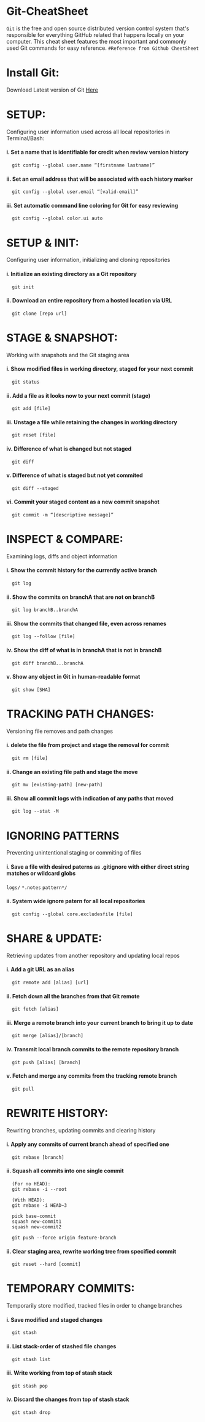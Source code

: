 # Git-CheatSheet
`Git` is the free and open source distributed version control system that's responsible for everything GitHub
related that happens locally on your computer. This cheat sheet features the most important and commonly
used Git commands for easy reference.     `#Reference from Github CheetSheet`


# Install Git:
Download Latest version of Git [Here](https://git-scm.com/downloads)

# SETUP: 
Configuring user information used across all local repositories in Terminal/Bash:

#### i.   Set a name that is identifiable for credit when review version history

      git config --global user.name “[firstname lastname]”
#### ii.  Set an email address that will be associated with each history marker

      git config --global user.email “[valid-email]”
#### iii. Set automatic command line coloring for Git for easy reviewing

      git config --global color.ui auto
      
# SETUP & INIT:
Configuring user information, initializing and cloning repositories

#### i.   Initialize an existing directory as a Git repository

      git init
#### ii.  Download an entire repository from a hosted location via URL

      git clone [repo url]

# STAGE & SNAPSHOT:
Working with snapshots and the Git staging area

#### i.   Show modified files in working directory, staged for your next commit

      git status
#### ii.  Add a file as it looks now to your next commit (stage)

      git add [file]
#### iii. Unstage a file while retaining the changes in working directory

      git reset [file]
#### iv.  Difference of what is changed but not staged

      git diff
#### v.   Difference of what is staged but not yet commited

      git diff --staged
#### vi.  Commit your staged content as a new commit snapshot

      git commit -m “[descriptive message]”

# INSPECT & COMPARE:
Examining logs, diffs and object information

#### i.   Show the commit history for the currently active branch

      git log
#### ii.  Show the commits on branchA that are not on branchB

      git log branchB..branchA
#### iii. Show the commits that changed file, even across renames

      git log --follow [file]
#### iv.  Show the diff of what is in branchA that is not in branchB

      git diff branchB...branchA
#### v.  Show any object in Git in human-readable format

      git show [SHA]

# TRACKING PATH CHANGES:
Versioning file removes and path changes

#### i.  delete the file from project and stage the removal for commit

      git rm [file]
#### ii.  Change an existing file path and stage the move

      git mv [existing-path] [new-path]
#### iii. Show all commit logs with indication of any paths that moved

      git log --stat -M

# IGNORING PATTERNS
Preventing unintentional staging or commiting of files

#### i.   Save a file with desired paterns as .gitignore with either direct string matches or wildcard globs
`logs/`
`*.notes`
`pattern*/`

#### ii.  System wide ignore patern for all local repositories

      git config --global core.excludesfile [file]

# SHARE & UPDATE:
Retrieving updates from another repository and updating local repos

#### i.   Add a git URL as an alias

      git remote add [alias] [url]
#### ii.  Fetch down all the branches from that Git remote

      git fetch [alias]
#### iii. Merge a remote branch into your current branch to bring it up to date

      git merge [alias]/[branch]
#### iv.  Transmit local branch commits to the remote repository branch

      git push [alias] [branch]
#### v.   Fetch and merge any commits from the tracking remote branch

      git pull

# REWRITE HISTORY:
Rewriting branches, updating commits and clearing history

#### i.   Apply any commits of current branch ahead of specified one

      git rebase [branch]
      
#### ii.  Squash all commits into one single commit

      (For no HEAD):
      git rebase -i --root

      (With HEAD):
      git rebase -i HEAD~3

      pick base-commit
      squash new-commit1
      squash new-commit2

      git push --force origin feature-branch
      
      
#### ii.  Clear staging area, rewrite working tree from specified commit

      git reset --hard [commit]

# TEMPORARY COMMITS:
Temporarily store modified, tracked files in order to change branches

#### i.   Save modified and staged changes

      git stash
#### ii.  List stack-order of stashed file changes

      git stash list
#### iii. Write working from top of stash stack

      git stash pop
#### iv.  Discard the changes from top of stash stack

      git stash drop

